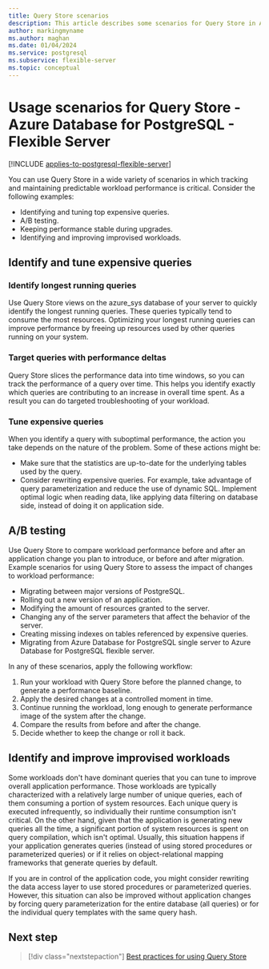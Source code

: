 ```yaml
---
title: Query Store scenarios
description: This article describes some scenarios for Query Store in Azure Database for PostgreSQL - Flexible Server.
author: markingmyname
ms.author: maghan
ms.date: 01/04/2024
ms.service: postgresql
ms.subservice: flexible-server
ms.topic: conceptual
---
```


# Usage scenarios for Query Store - Azure Database for PostgreSQL - Flexible Server

[!INCLUDE [applies-to-postgresql-flexible-server](../includes/applies-to-postgresql-flexible-server.md)]

You can use Query Store in a wide variety of scenarios in which tracking and maintaining predictable workload performance is critical. Consider the following examples:
- Identifying and tuning top expensive queries.
- A/B testing.
- Keeping performance stable during upgrades.
- Identifying and improving improvised workloads.

## Identify and tune expensive queries

### Identify longest running queries

Use Query Store views on the azure_sys database of your server to quickly identify the longest running queries. These queries typically tend to consume the most resources. Optimizing your longest running queries can improve performance by freeing up resources used by other queries running on your system.

### Target queries with performance deltas

Query Store slices the performance data into time windows, so you can track the performance of a query over time. This helps you identify exactly which queries are contributing to an increase in overall time spent. As a result you can do targeted troubleshooting of your workload.

### Tune expensive queries

When you identify a query with suboptimal performance, the action you take depends on the nature of the problem. Some of these actions might be:
- Make sure that the statistics are up-to-date for the underlying tables used by the query.
- Consider rewriting expensive queries. For example, take advantage of query parameterization and reduce the use of dynamic SQL. Implement optimal logic when reading data, like applying data filtering on database side, instead of doing it on application side.

## A/B testing

Use Query Store to compare workload performance before and after an application change you plan to introduce, or before and after migration. Example scenarios for using Query Store to assess the impact of changes to workload performance:
- Migrating between major versions of PostgreSQL.
- Rolling out a new version of an application.
- Modifying the amount of resources granted to the server.
- Changing any of the server parameters that affect the behavior of the server.
- Creating missing indexes on tables referenced by expensive queries.
- Migrating from Azure Database for PostgreSQL single server to Azure Database for PostgreSQL flexible server.

In any of these scenarios, apply the following workflow:
1. Run your workload with Query Store before the planned change, to generate a performance baseline.
1. Apply the desired changes at a controlled moment in time.
1. Continue running the workload, long enough to generate performance image of the system after the change.
1. Compare the results from before and after the change.
1. Decide whether to keep the change or roll it back.

## Identify and improve improvised workloads

Some workloads don't have dominant queries that you can tune to improve overall application performance. Those workloads are typically characterized with a relatively large number of unique queries, each of them consuming a portion of system resources. Each unique query is executed infrequently, so individually their runtime consumption isn't critical. On the other hand, given that the application is generating new queries all the time, a significant portion of system resources is spent on query compilation, which isn't optimal. Usually, this situation happens if your application generates queries (instead of using stored procedures or parameterized queries) or if it relies on object-relational mapping frameworks that generate queries by default.

If you are in control of the application code, you might consider rewriting the data access layer to use stored procedures or parameterized queries. However, this situation can also be improved without application changes by forcing query parameterization for the entire database (all queries) or for the individual query templates with the same query hash.

## Next step

> [!div class="nextstepaction"]
> [Best practices for using Query Store](concepts-query-store-best-practices.md)
